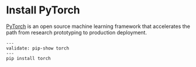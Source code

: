 # Install PyTorch

[PyTorch](https://pytorch.org/) is an open source machine learning
framework that accelerates the path from research prototyping to
production deployment.

```shell
---
validate: pip-show torch
---
pip install torch
```
